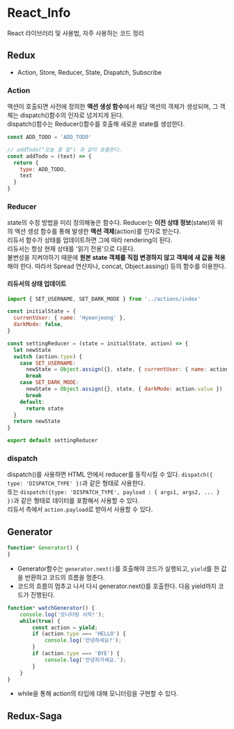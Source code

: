 # React_Info
React 라이브러리 및 사용법, 자주 사용하는 코드 정리  


## Redux
+ Action, Store, Reducer, State, Dispatch, Subscribe
### Action
액션이 호출되면 사전에 정의한 **액션 생성 함수**에서 해당 액션의 객체가 생성되며, 그 객체는 dispatch()함수의 인자로 넘겨지게 된다.  
dispatch()함수는 Reducer()함수를 호출해 새로운 state를 생성한다.
```js
const ADD_TODO = 'ADD_TODO'

// addTodo("오늘 할 일") 과 같이 호출한다.
const addTodo = (text) => {
  return {
    type: ADD_TODO,
    text
  }
}
```

### Reducer
state의 수정 방법을 미리 정의해놓은 함수다.
Reducer는 **이전 상태 정보**(state)와 위의 액션 생성 함수를 통해 발생한 **액션 객체**(action)를 인자로 받는다.  
리듀서 함수가 상태를 업데이트하면 그에 따라 rendering이 된다.  
리듀서는 항상 현재 상태를 '읽기 전용'으로 다룬다.  
불변성을 지켜야하기 때문에 **원본 state 객체를 직접 변경하지 않고 객체에 새 값을 적용**해야 한다. 따라서 Spread 연산자나, concat, Object.assing() 등의 함수를 이용한다.  

#### 리듀서의 상태 업데이트
  
```js
import { SET_USERNAME, SET_DARK_MODE } from '../actions/index'

const initialState = {
  currentUser: { name: 'Hyeonjeong' }, 
  darkMode: false,
}

const settingReducer = (state = initialState, action) => {
  let newState
  switch (action.type) {
    case SET_USERNAME:
      newState = Object.assign({}, state, { currentUser: { name: action.name } })
      break
    case SET_DARK_MODE:
      newState = Object.assign({}, state, { darkMode: action.value })
      break
    default:
      return state
  }
  return newState
}

export default settingReducer
```  

### dispatch
dispatch()를 사용하면 HTML 안에서 reducer를 동작시킬 수 있다.
```dispatch({ type: 'DISPATCH_TYPE' })```과 같은 형태로 사용한다.  
또는 ```dispatch({type: 'DISPATCH_TYPE', payload : { args1, args2, ... } })```과 같은 형태로 데이터를 포함해서 사용할 수 있다.  
리듀서 측에서 ```action.payload```로 받아서 사용할 수 있다.  
  



## Generator
```js
function* Generator() {
}
```



+ Generator함수는 ```generator.next()```를 호출해야 코드가 실행되고, ```yield```를 한 값을 반환하고 코드의 흐름을 멈춘다.
+ 코드의 흐름이 멈추고 나서 다시 generator.next()를 호출한다. 다음 yield까지 코드가 진행된다.




```js
function* watchGenerator() {
    console.log('모니터링 시작!');
    while(true) {
        const action = yield;
        if (action.type === 'HELLO') {
            console.log('안녕하세요?');
        }
        if (action.type === 'BYE') {
            console.log('안녕히가세요.');
        }
    }
}
```
+ while을 통해 action의 타입에 대해 모니터링을 구현할 수 있다.


## Redux-Saga



